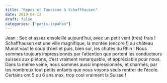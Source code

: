 ```yaml
---
title: "Repos et Tourisme à Schaffhausen"
date: 2019-04-12
draft: false
categories: ["paris-ispahan"]
---
```


Jean : Sec et assez ensoleillé aujourd’hui, avec un petit vent (très) frais ! Schaffhausen est une ville magnifique, la montée (encore !) au château Munot vaut le coup d’oeil et puis, bien sur, les chutes du Rhin !
Nous sommes toujours impressionnés par l’attention que portent les conducteurs suisses aux piétons, c’est vraiment remarquable, et appréciable pour nous. Dans la même veine, nous sommes aussi impressionnés, et charmés, par les nombreux tout petits enfants que nous voyons seuls rentrer de l’école. Certains ont 5 ou 6 ans max, trop cool vraiment la Suisse !

